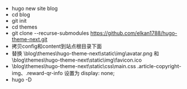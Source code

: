 - hugo new site blog
- cd blog
- git init
- cd themes
- git clone --recurse-submodules https://github.com/elkan1788/hugo-theme-next.git
- 拷贝config和content到站点根目录下面
- 替换 \blog\themes\hugo-theme-next\static\img\avatar.png 和 \blog\themes\hugo-theme-next\static\img\favicon.ico
- \blog\themes\hugo-theme-next\static\css\main.css .article-copyright-img、.reward-qr-info 设置为 display: none;
- hugo -D